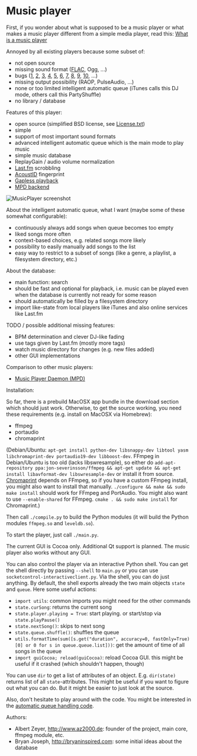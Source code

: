 Music player
============

First, if you wonder about what is supposed to be a music player or what makes a music player different from a simple media player, read this: [What is a music player](https://github.com/albertz/music-player/blob/master/WhatIsAMusicPlayer.md)

Annoyed by all existing players because some subset of:

* not open source
* missing sound format ([FLAC](http://flac.sourceforge.net/itunes.html), Ogg, ...)
* bugs ([1](http://bugzilla.songbirdnest.com/show_bug.cgi?id=23640), [2](http://bugzilla.songbirdnest.com/show_bug.cgi?id=25023), [3](http://bugzilla.songbirdnest.com/show_bug.cgi?id=25042), [4](http://bugzilla.songbirdnest.com/show_bug.cgi?id=18503), [5](http://bugzilla.songbirdnest.com/show_bug.cgi?id=18505), [6](http://bugzilla.songbirdnest.com/show_bug.cgi?id=18480), [7](http://bugzilla.songbirdnest.com/show_bug.cgi?id=18478), [8](http://bugzilla.songbirdnest.com/show_bug.cgi?id=25073), [9](http://bugzilla.songbirdnest.com/show_bug.cgi?id=25024), [10](http://bugzilla.songbirdnest.com/show_bug.cgi?id=5975), ...)
* missing output possibility (RAOP, PulseAudio, ...)
* none or too limited intelligent automatic queue (iTunes calls this DJ mode, others call this PartyShuffle)
* no library / database

Features of this player:

* open source (simplified BSD license, see [License.txt](https://github.com/albertz/music-player/blob/master/License.txt))
* simple
* support of most important sound formats
* advanced intelligent automatic queue which is the main mode to play music
* simple music database
* ReplayGain / audio volume normalization
* [Last.fm](http://last.fm) scrobbling
* [AcoustID](http://acoustid.org) fingerprint
* [Gapless playback](http://en.wikipedia.org/wiki/Gapless_playback)
* [MPD backend](https://github.com/albertz/music-player/blob/master/mpdBackend.readme.md)

![MusicPlayer screenshot](https://github.com/albertz/music-player/raw/master/screenshot.png)

About the intelligent automatic queue, what I want (maybe some of these somewhat configurable):

* continuously always add songs when queue becomes too empty
* liked songs more often
* context-based choices, e.g. related songs more likely
* possibility to easily manually add songs to the list
* easy way to restrict to a subset of songs (like a genre, a playlist, a filesystem directory, etc.)

About the database:

* main function: search
* should be fast and optional for playback, i.e. music can be played even when the database is currently not ready for some reason
* should automatically be filled by a filesystem directory
* import like-state from local players like iTunes and also online services like Last.fm

TODO / possible additional missing features:

* BPM determination and clever DJ-like fading
* use tags given by Last.fm (mostly more tags)
* watch music directory for changes (e.g. new files added)
* other GUI implementations

Comparison to other music players:

* [Music Player Daemon (MPD)](https://github.com/albertz/music-player/blob/master/Compare_to_MPD.md)

Installation:

So far, there is a prebuild MacOSX app bundle in the download section which should just work. Otherwise, to get the source working, you need these requirements (e.g. install on MacOSX via Homebrew):

* ffmpeg
* portaudio
* chromaprint

(Debian/Ubuntu: `apt-get install python-dev libsnappy-dev libtool yasm libchromaprint-dev portaudio19-dev libboost-dev`. FFmpeg in Debian/Ubuntu is too old (lacks libswresample), so either do `add-apt-repository ppa:jon-severinsson/ffmpeg && apt-get update && apt-get install libavformat-dev libswresample-dev` or install it from source. [Chromaprint](http://acoustid.org/chromaprint) depends on FFmpeg, so if you have a custom FFmpeg install, you might also want to install that manually. `./configure && make && sudo make install` should work for FFmpeg and PortAudio. You might also want to use `--enable-shared` for FFmpeg. `cmake . && sudo make install` for Chromaprint.)

Then call `./compile.py` to build the Python modules (it will build the Python modules `ffmpeg.so` and `leveldb.so`).

To start the player, just call `./main.py`.

The current GUI is Cocoa only. Additional Qt support is planned. The music player also works without any GUI.

You can also control the player via an interactive Python shell. You can get the shell directly by passing `--shell` to `main.py` or you can use `socketcontrol-interactiveclient.py`. Via the shell, you can do just anything. By default, the shell exports already the two main objects `state` and `queue`. Here some useful actions:

* `import utils`: common imports you might need for the other commands
* `state.curSong`: returns the current song
* `state.player.playing = True`: start playing. or start/stop via `state.playPause()`
* `state.nextSong()`: skips to next song
* `state.queue.shuffle()`: shuffles the queue
* `utils.formatTime(sum([s.get("duration", accuracy=0, fastOnly=True)[0] or 0 for s in queue.queue.list]))`: get the amount of time of all songs in the queue
* `import guiCocoa; reload(guiCocoa)`: reload Cocoa GUI. this might be useful if it crashed (which shouldn't happen, though)

You can use `dir` to get a list of attributes of an object. E.g. `dir(state)` returns list of all `state`-attributes. This might be useful if you want to figure out what you can do. But it might be easier to just look at the source.

Also, don't hesitate to play around with the code. You might be interested in the [automatic queue handling code](https://github.com/albertz/music-player/blob/master/queue.py).

Authors:

* Albert Zeyer, <http://www.az2000.de>: founder of the project, main core, ffmpeg module, etc.
* Bryan Joseph, <http://bryaninspired.com>: some initial ideas about the database

